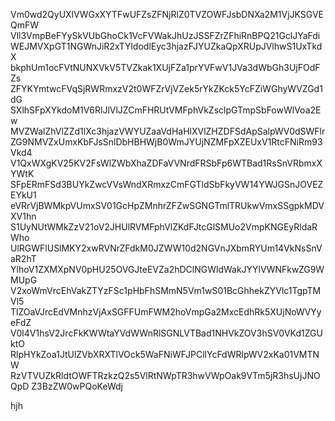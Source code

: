 Vm0wd2QyUXlVWGxXYTFwUFZsZFNjRlZ0TVZOWFJsbDNXa2M1VjJKSGVEQmFW
Vll3VmpBeFYySkVUbGhoCk1VcFVWakJhUzJSSFZrZFhiRnBPQ21GclJYaFdi
WEJMVXpGT1NGWnJiR2xTYldodlEyc3hjazFJYUZkaQpXRUpJVlhwS1UxTkdX
bkphUm1ocFVtNUNXVkV5TVZkak1XUjFZa1prYVFwV1JVa3dWbGh3UjFOdFZs
ZFYKYmtwcFVqSjRWRmxzV2t0WFZrVjVZek5rYkZKck5YcFZiWGhyWVZGd1dG
SXlhSFpXYkdoM1V6RlJlVlJZCmFHRUtVMFphVkZsclpGTmpSbFowWlVoa2Ew
MVZWalZhVlZZd1lXc3hjazVWYUZaaVdHaHlXVlZHZDFSdApSalpWV0dSWFlr
ZG9NMVZxUmxKbFJsSnlDbHBHWjB0WmJYUjNZMFpXZEUxV1RtcFNiRm93Vkd4
V1QxWXgKV25KV2FsWlZWbXhaZDFaVVNrdFRSbFp6WTBad1RsSnVRbmxXYWtK
SFpERmFSd3BUYkZwcVVsWndXRmxzCmFGTldSbFkyVW14YWJGSnJOVEZEYkU1
eVRrVjBWMkpVUmxSV01GcHpZMnhrZFZwSGNGTmlTRUkwVmxSSgpkMDVXV1hn
S1UyNUtWMkZzV21oV2JHUlRVMFphVlZKdFJtcGlSMUo2VmpKNGEyRldaRWho
UlRGWFlUSlMKY2xwRVNrZFdkM0JZWW10d2NGVnJXbmRYUm14VkNsSnVaR2hT
YlhoV1ZXMXpNV0pHU25OVGJteEVZa2hDClNGWldWakJYYlVWNFkwZG9WMUpG
V2xoWmVrcEhVakZTYzFSc1pHbFhSMmN5Vm1wS01BcGhhekZYVlc1TgpTMVl5
TlZOaVJrcEdVMnhzVjAxSGFFUmFWM2hoVmpGa2MxcEdhRk5XUjNoWVYyeFdZ
V0l4V1hsV2JrcFkKWWtaYVdWWnRlSGNLVTBad1NHVkZOV3hSV0VKd1ZGUktO
RlpHYkZoa1JtUlZVbXRXTlVOck5WaFNiWFJPCllYcFdWRlpWV2xKa01VMTNW
RzVTVUZkRldtOWFTRzkzQ2s5VlRtNWpTR3hwVWpOak9VTm5jR3hsUjJNOQpD
Z3BzZW0wPQoKeWdj

hjh